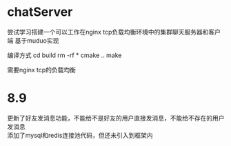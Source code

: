 # chatServer
尝试学习搭建一个可以工作在nginx tcp负载均衡环境中的集群聊天服务器和客户端 基于muduo实现

编译方式
cd build
rm -rf *
cmake ..
make

需要nginx tcp的负载均衡

# 8.9 
更新了好友发消息功能，不能给不是好友的用户直接发消息，不能给不存在的用户发消息     
添加了mysql和redis连接池代码，但还未引入到框架内
